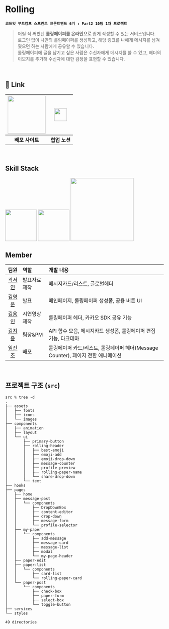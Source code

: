 # Rolling

**`코드잇 부트캠프 스프린트 프론트엔드 6기 : Part2 10팀 1차 프로젝트`**

> 어릴 적 써봤던 **롤링페이퍼를 온라인으로** 쉽게 작성할 수 있는 서비스입니다. <br/>
로그인 없이 나만의 롤링페이퍼를 생성하고, 해당 링크를 나에게 메시지를 남겨줬으면 하는 사람에게 공유할 수 있습니다. <br/>
롤링페이퍼에 글을 남기고 싶은 사람은 수신자에게 메시지를 쓸 수 있고, 헤더의 이모지를 추가해 수신자에 대한 감정을 표현할 수 있습니다.



<br/>

## 🚩 Link
<a href="https://rolling-sprint.vercel.app/"><img src="https://github.com/rolling-sprint/rolling/assets/64190056/f66bf8d2-f8f6-4eb1-8469-d18a7f356cbf" width=120 /></a>  | <a href="https://sprint-part2-10.notion.site/Rolling-e0ec29ff878c43a29ad085250d0d2be8?pvs=4"><img src="https://github.com/rolling-sprint/rolling/assets/64190056/20f1ae37-d6cb-4198-8a04-79caefbe5316" width=40 /></a> 
:---: | :---: 
**배포 사이트** | **협업 노션**


<br/>

## Skill Stack
<img src="https://github.com/rolling-sprint/rolling/assets/64190056/31f0b6b3-2b6c-490e-9a64-38e9f2773c1e" width=100 />
<img src="https://github.com/rolling-sprint/rolling/assets/64190056/2d18eda8-dfad-405a-8e12-0e2a0d325c49" width=100 />
<img src="https://github.com/rolling-sprint/rolling/assets/64190056/36ff03cf-1251-4b1c-a43f-a6b63c4b6ef1" width=200 />

<br/>

## Member
|팀원|역할|개발 내용|
|:---:|:---|:---|
|[곽서연](https://github.com/yeonilil)|발표자료 제작|메시지카드/리스트, 글로벌헤더|
|[김영운](https://github.com/YoungUnKim)|발표|메인페이지, 롤링페이퍼 생성폼, 공용 버튼 UI|
|[김용인](https://github.com/yongin6412)|시연영상 제작|롤링페이퍼 헤더, 카카오 SDK 공유 기능|
|[김지윤](https://github.com/wayandway)|팀장&PM|API 함수 모음, 메시지카드 생성폼, 롤링페이퍼 편집 기능, 다크테마|
|[임진조](https://github.com/Sparrowlim)|배포|롤링페이퍼 카드/리스트, 롤링페이퍼 헤더(Message Counter), 페이지 전환 애니메이션|

<br/>



## 프로젝트 구조 (`src`)
```
src % tree -d
.
├── assets
│   ├── fonts
│   ├── icons
│   └── images
├── components
│   ├── animation
│   ├── layout
│   └── ui
│       ├── primary-button
│       ├── rolling-header
│       │   ├── best-emoji
│       │   ├── emoji-add
│       │   ├── emoji-drop-down
│       │   ├── message-counter
│       │   ├── profile-preview
│       │   ├── rolling-paper-name
│       │   └── share-drop-down
│       └── text
├── hooks
├── pages
│   ├── home
│   ├── message-post
│   │   └── components
│   │       ├── DropDownBox
│   │       ├── content-editor
│   │       ├── drop-down
│   │       ├── message-form
│   │       └── profile-selector
│   ├── my-paper
│   │   └── components
│   │       ├── add-message
│   │       ├── message-card
│   │       ├── message-list
│   │       ├── modal
│   │       └── my-page-header
│   ├── paper-edit
│   ├── paper-list
│   │   └── components
│   │       ├── card-list
│   │       └── rolling-paper-card
│   └── paper-post
│       └── components
│           ├── check-box
│           ├── paper-form
│           ├── select-box
│           └── toggle-button
├── services
└── styles

49 directories

```


  
